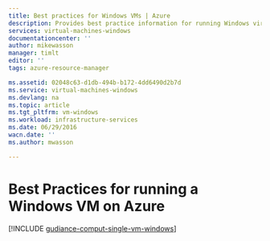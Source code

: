 ```yaml
---
title: Best practices for Windows VMs | Azure
description: Provides best practice information for running Windows virtual machines in Azure.
services: virtual-machines-windows
documentationcenter: ''
author: mikewasson
manager: timlt
editor: ''
tags: azure-resource-manager

ms.assetid: 02048c63-d1db-494b-b172-4dd6490d2b7d
ms.service: virtual-machines-windows
ms.devlang: na
ms.topic: article
ms.tgt_pltfrm: vm-windows
ms.workload: infrastructure-services
ms.date: 06/29/2016
wacn.date: ''
ms.author: mwasson

---
```

# Best Practices for running a Windows VM on Azure
[!INCLUDE [gudiance-comput-single-vm-windows](../../../includes/guidance-compute-single-vm-windows.md)]
